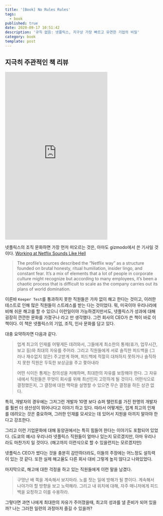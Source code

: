 ```yaml
---
title: '[Book] No Rules Rules'
tags:
  - book
published: true
date: 2020-09-17 10:51:42
description: '규칙 없음: 넷플릭스, 지구상 가장 빠르고 유연한 기업의 비밀'
category: book
template: post
---
```


## 지극히 주관적인 책 리뷰

<iframe type="text/html" width="336" height="550" frameborder="0" allowfullscreen style="max-width:100%" src="https://read.amazon.com/kp/card?asin=B081Y3R657&preview=inline&linkCode=kpe&ref_=cm_sw_r_kb_dp_X.RyFb5WBPP20" ></iframe>

넷플릭스의 조직 문화하면 가장 먼저 떠오르는 것은, 아마도 gizmodo에서 쓴 기사일 것이다. [Working at Netflix Sounds Like Hell
](https://gizmodo.com/working-at-netflix-sounds-like-hell-1830020977)

> The profile’s sources described the “Netflix way” as a structure founded on brutal honesty, ritual humiliation, insider lingo, and constant fear. It’s a mix of elements that a lot of people in corporate culture might recognize but according to many employees, it’s been a chaotic process that is difficult to scale as the company carries out its plans of world domination.

이른바 `Keeper Test`를 통과하지 못한 직원들은 가차 없이 해고 한다는 것이고, 이러한 테스트로 인해 많은 직원들이 스트레스를 받는 다는 것이었다. 뭐, 미국이야 우리나라에 비해 쉬운 해고를 할 수 있으니 이런일이야 가능하겠지만서도, 넷플릭스가 성과에 대해 굉장히 깐깐한 문화를 가졌구나 라고 만 생각했다. 그런 회사의 CEO가 쓴 책이 바로 이 책이다. 이 책은 넷플릭스의 기업, 조직, 인사 문화를 담고 있다.

대충 요약하자면 다음과 같다.

> 업계 최고의 인재를 어떻게든 데려와서, 그들에게 최소한의 통제(휴가, 업무시간, 보고 등)와 최대의 자유를 주어라. 그리고 직원들에게 서로 솔직한 피드백을 (그러나 재수없지 않은) 주고받게 하며, 피드백에 적절히 대처하지 못하거나 솔직하지 못한 직원은 두둑한 보상금을 주고 쫓아내라
>
> 어떤 식이든 통제는 창의성을 저해하며, 최대한의 자유를 보장해야 한다. 그 자유 내에서 직원들은 무엇이 회사를 위해 최선인지 고민하게 될 것이다. 어떤식으로 결정했든지, 그 결정에 대한 맥락을 설명할 수 있으면 무슨 결정을 하든 상관 없다.

특히, 개발자의 경우에는 그저그런 개발자 10명 보다 슈퍼 탤런트를 가진 한명의 개발자를 훨씬 더 생산성이 뛰어나다고 이야기 하고 있다. 따라서 어떻게든, 업계 최고의 인재를 데려오는 것은 중요하며, 그러한 인재를 모셔오는 데 있어서 지원을 아끼지 말아야 한다고 강조한다.

그리고 이런 기업문화에 대해 동양권에서는 특히 힘들어 한다는 이야기도 포함되어 있었다. (도쿄의 예시) 우리나라 넷플릭스 직원들이 얼마나 있는지 모르겠지만, 아마 우리나라도 마찬가지 일 것이다. (해고까지 이런식으로 할 수 있을런지는 모르겠지만)

넷플릭스 CEO가 썼다는 것을 충분히 감안하더라도, 이들의 주장에는 어느정도 설득력이 있는 것 같다. 또한 실제 해고율도 다른 회사 대비 그렇게 높지 않다고 나와있었다.

마지막으로, 해고에 대한 걱정을 하고 있는 직원들에게 이런 말을 남겼다.

> 구멍난 배 쪽을 계속해서 보지마라. 노를 젓는 일에 방해가 될 뿐이다. 계속해서 나야가야 할 방향을 보고 노력해라. 그리고 내 위치에 대해, 자주 매니저에게 피드백을 요청하고 이를 수용하라.

그렇다면 과연 나에게 최대한의 자유가 주어졌을때, 최고의 성과를 낼 준비가 되어 있을까? 나는 그러한 일련의 과정마저 즐길 수 있을까?
